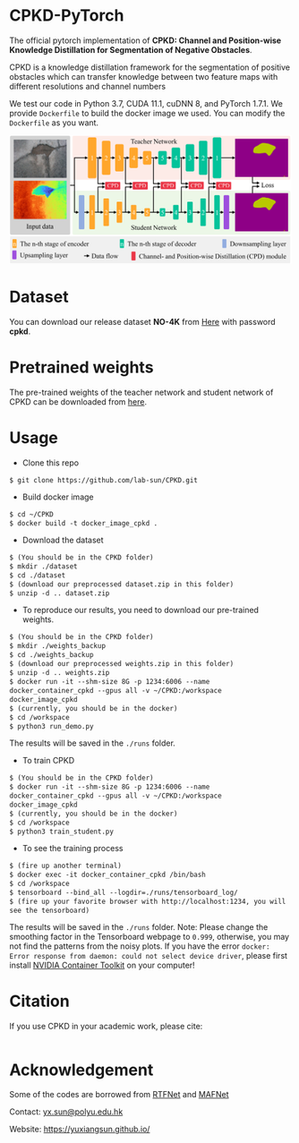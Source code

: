 

# CPKD-PyTorch
The official pytorch implementation of **CPKD: Channel and Position-wise Knowledge Distillation for Segmentation of Negative Obstacles**. 

CPKD is a knowledge distillation framework for the segmentation of positive obstacles which can transfer knowledge between two feature maps with different resolutions and channel numbers

We test our code in Python 3.7, CUDA 11.1, cuDNN 8, and PyTorch 1.7.1. We provide `Dockerfile` to build the docker image we used. You can modify the `Dockerfile` as you want.  

<div align=center>
<img src="docs/overall.jpg" width="700px"/>
</div>

# Dataset

You can download our release dataset **NO-4K** from [Here]() with password **cpkd**. 

# Pretrained weights
The pre-trained weights of the teacher network and student network of CPKD can be downloaded from [here](https://labsun-me.polyu.edu.hk/zfeng/MAFNet/).

# Usage
* Clone this repo
```
$ git clone https://github.com/lab-sun/CPKD.git
```
* Build docker image
```
$ cd ~/CPKD
$ docker build -t docker_image_cpkd .
```
* Download the dataset
```
$ (You should be in the CPKD folder)
$ mkdir ./dataset
$ cd ./dataset
$ (download our preprocessed dataset.zip in this folder)
$ unzip -d .. dataset.zip
```
* To reproduce our results, you need to download our pre-trained weights.
```
$ (You should be in the CPKD folder)
$ mkdir ./weights_backup
$ cd ./weights_backup
$ (download our preprocessed weights.zip in this folder)
$ unzip -d .. weights.zip
$ docker run -it --shm-size 8G -p 1234:6006 --name docker_container_cpkd --gpus all -v ~/CPKD:/workspace docker_image_cpkd
$ (currently, you should be in the docker)
$ cd /workspace
$ python3 run_demo.py
```
The results will be saved in the `./runs` folder.
* To train CPKD
```
$ (You should be in the CPKD folder)
$ docker run -it --shm-size 8G -p 1234:6006 --name docker_container_cpkd --gpus all -v ~/CPKD:/workspace docker_image_cpkd
$ (currently, you should be in the docker)
$ cd /workspace
$ python3 train_student.py
```
* To see the training process
```
$ (fire up another terminal)
$ docker exec -it docker_container_cpkd /bin/bash
$ cd /workspace
$ tensorboard --bind_all --logdir=./runs/tensorboard_log/
$ (fire up your favorite browser with http://localhost:1234, you will see the tensorboard)
```
The results will be saved in the `./runs` folder.
Note: Please change the smoothing factor in the Tensorboard webpage to `0.999`, otherwise, you may not find the patterns from the noisy plots. If you have the error `docker: Error response from daemon: could not select device driver`, please first install [NVIDIA Container Toolkit](https://docs.nvidia.com/datacenter/cloud-native/container-toolkit/install-guide.html) on your computer!

# Citation
If you use CPKD in your academic work, please cite:
```

```

# Acknowledgement
Some of the codes are borrowed from [RTFNet](https://github.com/yuxiangsun/RTFNet) and [MAFNet](https://github.com/lab-sun/MAFNet)

Contact: yx.sun@polyu.edu.hk

Website: https://yuxiangsun.github.io/
